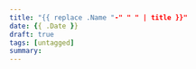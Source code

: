 ```yaml
---
title: "{{ replace .Name "-" " " | title }}"
date: {{ .Date }}
draft: true
tags: [untagged]
summary:
---
```


